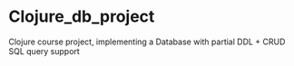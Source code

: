 Clojure_db_project
==================

Clojure course project, implementing a Database with partial DDL + CRUD SQL query support